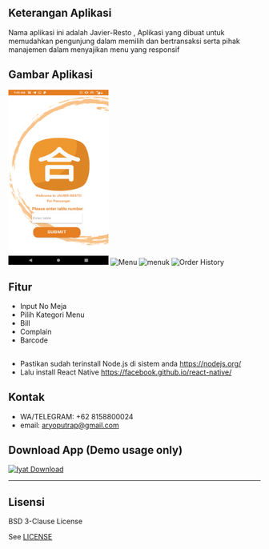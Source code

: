 ## Keterangan Aplikasi
Nama aplikasi ini adalah Javier-Resto , Aplikasi yang dibuat untuk memudahkan pengunjung dalam memilih dan bertransaksi serta pihak manajemen dalam menyajikan menu yang responsif
<br>

## Gambar Aplikasi
<p float="left">
  <img src="https://github.com/aryoputrap/javierresto/blob/master/screenshoot/Screenshot_20190914-090035.png" width="200" height="350" alt="Choose a Service Type"/>
  <img src="https://drive.google.com/file/d/1-rlFVGYsqelW1iAQLRYzzrY6FfjGpK9j/view?usp=sharing" width="200" height="350" alt="Menu"/>
  <img src="https://drive.google.com/file/d/1MG-FJYKr13saf73f8WQQIj2wIXGuBQza/view?usp=sharing" width="200" height="350" alt="menuk"/>
  <img src="https://drive.google.com/file/d/1BZzvX01pEltMQx4Du9od85_VgYGjU6uz/view?usp=sharing" width="200" height="350" alt="Order History"/>
</p>



## Fitur 
* Input No Meja
* Pilih Kategori Menu
* Bill
* Complain
* Barcode

## 
* Pastikan sudah terinstall Node.js di sistem anda https://nodejs.org/
* Lalu install React Native https://facebook.github.io/react-native/

## Kontak
* WA/TELEGRAM: +62 8158800024
* email: aryoputrap@gmail.com

## Download App (Demo usage only)
[![Iyat Download](https://i1.wp.com/apkmodsios.com/wp-content/uploads/2018/12/Download-Infinite-Design-3.4.10-Apk.png)]()


----

## Lisensi

BSD 3-Clause License

See [LICENSE](LICENSE)
